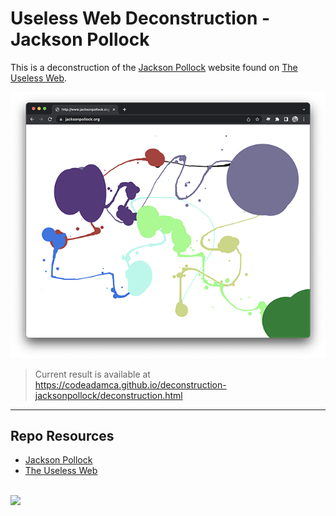 # Useless Web Deconstruction - Jackson Pollock

This is a deconstruction of the [Jackson Pollock](https://jacksonpollock.org/) website found on [The Useless Web](https://theuselessweb.com/).

![Jackson Pollock - The Useless Web](_readme/screenshot-jacksonpollock.png)

> Current result is available at  
> https://codeadamca.github.io/deconstruction-jacksonpollock/deconstruction.html

***

## Repo Resources

* [Jackson Pollock](https://jacksonpollock.org/)
* [The Useless Web](https://theuselessweb.com/)

<br>
<a href="https://codeadam.ca">
<img src="https://cdn.codeadam.ca/images@1.0.0/codeadam-logo-coloured-horizontal.png" width="200">
</a>
